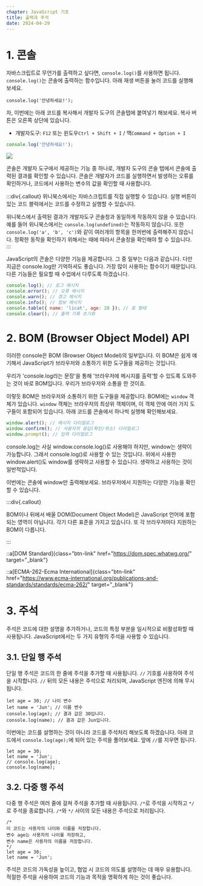 ```yaml
---
chapter: JavaScript 기초
title: 출력과 주석
date: 2024-04-29
---
```


# 1. 콘솔

자바스크립트로 무언가를 출력하고 싶다면, `console.log()`를 사용하면 됩니다. `console.log()`는 콘솔에 출력하는 함수입니다. 아래 재생 버튼을 눌러 코드를 실행해보세요.

```javascript-exec
console.log('안녕하세요!');
```

자, 이번에는 아래 코드를 복사해서 개발자 도구의 콘솔탭에 붙여넣기 해보세요. 복사 버튼은 오른쪽 상단에 있습니다.

- 개발자도구: `F12` 또는 윈도우`Ctrl + Shift + I` / 맥`Command + Option + I`

```javascript
console.log('안녕하세요!');
```

![](/images/javascript/chapter01/Untitled%202.png)

콘솔은 개발자 도구에서 제공하는 기능 중 하나로, 개발자 도구의 콘솔 탭에서 콘솔에 출력된 결과를 확인할 수 있습니다. 콘솔은 개발자가 코드를 실행하면서 발생하는 오류를 확인하거나, 코드에서 사용하는 변수의 값을 확인할 때 사용합니다.

:::div{.callout}
위니북스에서는 자바스크립트를 직접 실행할 수 있습니다. 실행 버튼이 있는 코드 블럭에서는 코드를 수정하고 실행할 수 있습니다.

위니북스에서 출력된 결과가 개발자도구 콘솔창과 동일하게 작동하지 않을 수 있습니다. 예를 들어 위니북스에서는 `console.log(undefined)`는 작동하지 않습니다. 또한 `console.log('a', 'b', 'c')`와 같이 여러개의 항목을 한꺼번에 출력해주지 않습니다. 정확한 동작을 확인하기 위해서는 때에 따라서 콘솔창을 확인해야 할 수 있습니다.
:::

JavaScript의 콘솔은 다양한 기능을 제공합니다. 그 중 일부는 다음과 같습니다. 다만 지금은 console.log만 기억하셔도 좋습니다. 가장 많이 사용하는 함수이기 때문입니다. 다른 기능들은 필요할 때 수업에서 다루도록 하겠습니다.

```jsx
console.log(); // 로그 메시지
console.error(); // 오류 메시지
console.warn(); // 경고 메시지
console.info(); // 정보 메시지
console.table({ name: 'licat', age: 20 }); // 표 형태
console.clear(); // 출력 기록 초기화
```

# 2. BOM (Browser Object Model) API

이러한 console은 BOM (Browser Object Model)의 일부입니다. 이 BOM은 쉽게 얘기해서 JavaScript가 브라우저와 소통하기 위한 도구들을 제공하는 것입니다.

우리가 'console.log라는 문장'을 통해 '브라우저에 메시지를 출력'할 수 있도록 도와주는 것이 바로 BOM입니다. 우리가 브라우저와 소통을 한 것이죠.

이렇듯 BOM은 브라우저와 소통하기 위한 도구들을 제공합니다. BOM에는 `window` 객체가 있습니다. `window` 객체는 브라우저의 최상위 객체이며, 이 객체 안에 여러 가지 도구들이 포함되어 있습니다. 아래 코드를 콘솔에서 하나씩 실행해 확인해보세요.

```jsx
window.alert(); // 메시지 다이얼로그
window.confirm(); // 사용자의 응답(확인/취소) 다이얼로그
window.prompt(); // 입력 다이얼로그
```

console.log는 사실 window.console.log()로 사용해야 하지만, window는 생략이 가능합니다. 그래서 console.log()로 사용할 수 있는 것입니다. 위에서 사용한 window.alert()도 window를 생략하고 사용할 수 있습니다. 생략하고 사용하는 것이 일반적입니다.

이번에는 콘솔에 window만 출력해보세요. 브라우저에서 지원하는 다양한 기능을 확인할 수 있습니다.

:::div{.callout}

BOM이나 뒤에서 배울 DOM(Document Object Model)은 JavaScript 언어에 포함되는 영역이 아닙니다. 각기 다른 표준을 가지고 있습니다. 또 각 브라우저마다 지원하는 BOM이 다릅니다.

:::

::a[DOM Standard]{class="btn-link" href="https://dom.spec.whatwg.org/" target="\_blank"}

::a[ECMA-262-Ecma International]{class="btn-link" href="https://www.ecma-international.org/publications-and-standards/standards/ecma-262/" target="\_blank"}

# 3. 주석

주석은 코드에 대한 설명을 추가하거나, 코드의 특정 부분을 일시적으로 비활성화할 때 사용됩니다. JavaScript에서는 두 가지 유형의 주석을 사용할 수 있습니다.

## 3.1. 단일 행 주석

단일 행 주석은 코드의 한 줄에 주석을 추가할 때 사용됩니다. `//` 기호를 사용하여 주석을 시작합니다. `//` 뒤의 모든 내용은 주석으로 처리되며, JavaScript 엔진에 의해 무시됩니다.

```javascript-exec
let age = 30; // 나이 변수
let name = 'Jun'; // 이름 변수
console.log(age); // 결과 값은 30입니다.
console.log(name); // 결과 값은 Jun입니다.
```

이번에는 코드를 설명하는 것이 아니라 코드를 주석처리 해보도록 하겠습니다. 아래 코드에서 `console.log(age);`에 되어 있는 주석을 풀어보세요. 앞에 `//`를 지우면 됩니다.

```javascript-exec
let age = 30;
let name = 'Jun';
// console.log(age);
console.log(name);
```

## 3.2. 다중 행 주석

다중 행 주석은 여러 줄에 걸쳐 주석을 추가할 때 사용됩니다. `/*`로 주석을 시작하고 `*/`로 주석을 종료합니다. `/*`와 `*/` 사이의 모든 내용은 주석으로 처리됩니다.

```javascript-exec
/*
이 코드는 사용자의 나이와 이름을 저장합니다.
변수 age는 사용자의 나이를 저장하고,
변수 name은 사용자의 이름을 저장합니다.
*/
let age = 30;
let name = 'Jun';
```

주석은 코드의 가독성을 높이고, 협업 시 코드의 의도를 설명하는 데 매우 유용합니다. 적절한 주석을 사용하여 코드의 기능과 목적을 명확하게 하는 것이 좋습니다.
